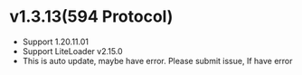# v1.3.13(594 Protocol)

- Support 1.20.11.01
- Support LiteLoader v2.15.0
- This is auto update, maybe have error. Please submit issue, If have error